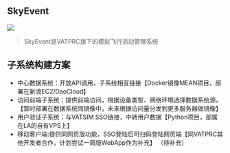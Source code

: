 ## SkyEvent
![](http://7xksvs.com1.z0.glb.clouddn.com/images/skyevent2-preview.png)

> SkyEvent是VATPRC旗下的模拟飞行活动管理系统

## 子系统构建方案

* 中心数据系统：开放API调用，子系统相互链接【Docker镜像MEAN项目，部署在新浪EC2/DaoCloud】
*  访问前端子系统：提供前端访问，根据设备类型、网络环境选择数据系统源。【暂时部署在数据系统同镜像中，未来根据访问量分发到更多服务器做镜像】
*  用户验证子系统：与VATSIM SSO链接，中转用户数据【Python项目，部属在LA的自有VPS上】
*  移动客户端:提供同网页版功能，SSO登陆后可扫码登陆网页端【同VATPRC其他开发者合作，计划尝试一简版WebApp作为补充】
 （待补充）
